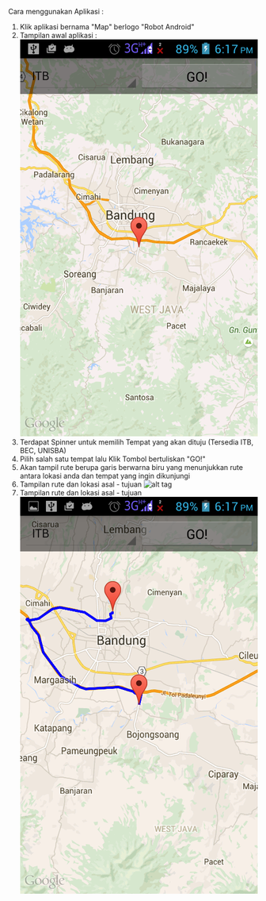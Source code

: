 Cara menggunakan Aplikasi : 
1. Klik aplikasi bernama "Map" berlogo "Robot Android"
2. Tampilan awal aplikasi :
![alt tag](https://github.com/byanjati/map-android/blob/master/Apaja/Screenshot_2015-10-17-18-17-17.png)
3. Terdapat Spinner untuk memilih Tempat yang akan dituju (Tersedia ITB, BEC, UNISBA)
4. Pilih salah satu tempat lalu Klik Tombol bertuliskan "GO!"
5. Akan tampil rute berupa garis berwarna biru yang menunjukkan rute antara lokasi anda dan tempat yang ingin dikunjungi
6. Tampilan rute dan lokasi asal - tujuan
![alt tag](https://github.com/byanjati/map-android/blob/master/Apaja/Screenshot_2015-10-17-18-17-21.png)
7. Tampilan rute dan lokasi asal - tujuan
![alt tag](https://github.com/byanjati/map-android/blob/master/Apaja/Screenshot_2015-10-17-18-17-23.png)
